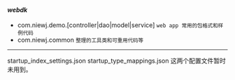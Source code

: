 #### _webdk_
- com.niewj.demo.[controller|dao|model|service]
```web app 常用的包格式和样例代码```
- com.niewj.common
```整理的工具类和可重用代码等```
---
startup_index_settings.json
startup_type_mappings.json
这两个配置文件暂时未用到。
